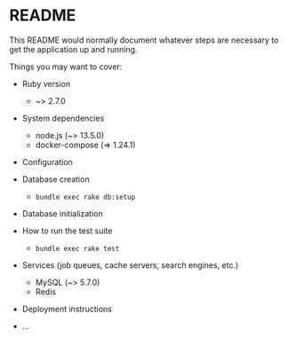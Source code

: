 # README

This README would normally document whatever steps are necessary to get the
application up and running.

Things you may want to cover:

* Ruby version
  * ~> 2.7.0

* System dependencies
  * node.js (~> 13.5.0)
  * docker-compose (=> 1.24.1) 

* Configuration

* Database creation
  * `bundle exec rake db:setup`

* Database initialization

* How to run the test suite
  * `bundle exec rake test`

* Services (job queues, cache servers, search engines, etc.)
  * MySQL (~> 5.7.0)
  * Redis

* Deployment instructions

* ...
